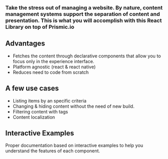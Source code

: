 ### Take the stress out of managing a website. By nature, content management systems support the separation of content and presentation. This is what you will accomplish with this  React Library on top of Prismic.io

## Advantages

* Fetches the content through declarative components that allow you to focus only in the experience interface.
* Platform agnostic (react & react native)
* Reduces need to code from scratch

## A few use cases

* Listing items by an specific criteria
* Changing & hiding content without the need of new build.
* Filtering content with tags
* Content localization

## Interactive Examples

Proper documentation based on interactive examples to help you understand the features of each component.